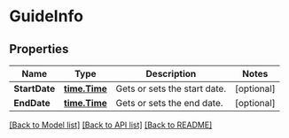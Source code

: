 # GuideInfo

## Properties

Name | Type | Description | Notes
------------ | ------------- | ------------- | -------------
**StartDate** | [**time.Time**](time.Time.md) | Gets or sets the start date. | [optional] 
**EndDate** | [**time.Time**](time.Time.md) | Gets or sets the end date. | [optional] 

[[Back to Model list]](../README.md#documentation-for-models) [[Back to API list]](../README.md#documentation-for-api-endpoints) [[Back to README]](../README.md)



